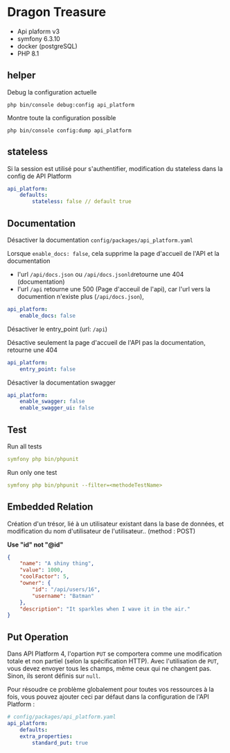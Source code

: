 # Dragon Treasure

- Api plaform v3
- symfony 6.3.10
- docker (postgreSQL)
- PHP 8.1

## helper

Debug la configuration actuelle
```
php bin/console debug:config api_platform
```

Montre toute la configuration possible
```
php bin/console config:dump api_platform
```

## stateless

Si la session est utilisé pour s'authentifier, modification du stateless dans la config de API Platform
```yaml
api_platform:
    defaults:
        stateless: false // default true
```


## Documentation

Désactiver la documentation  ```config/packages/api_platform.yaml```


Lorsque ```enable_docs: false```, cela supprime la page d'accueil de l'API et la documentation

- l'url ```/api/docs.json``` ou ```/api/docs.jsonld```retourne une 404 (documentation)
- l'url ```/api``` retourne une 500 (Page d'acceuil de l'api), car l'url vers la documention n'existe plus (```/api/docs.json```),
```yaml
api_platform:
    enable_docs: false
```

Désactiver le entry_point (url: ```/api```)

Désactive seulement la page d'accueil de l'API pas la documentation, retourne une 404
```yaml
api_platform:
    entry_point: false
```

Désactiver la documentation swagger
```yaml
api_platform:
    enable_swagger: false
    enable_swagger_ui: false
```

## Test

Run all tests
```yaml
symfony php bin/phpunit
```

Run only one test
```yaml
symfony php bin/phpunit --filter=<methodeTestName>
```

## Embedded Relation

Création d'un trésor, lié à un utilisateur existant dans la base de données, et modification du nom d'utilisateur de l'utilisateur.. (method : POST)

**Use "id" not "@id"**
```json
{
    "name": "A shiny thing",
    "value": 1000,
    "coolFactor": 5,
    "owner": {
        "id": "/api/users/16",
        "username": "Batman"
    },
    "description": "It sparkles when I wave it in the air."
}
```

## Put Operation

Dans API Platform 4, l'opartion ```PUT``` se comportera comme une modification totale et non partiel (selon la spécification HTTP). Avec l'utilisation de ```PUT```, vous devez envoyer tous les champs, même ceux qui ne changent pas. Sinon, ils seront définis sur ```null```.

Pour résoudre ce problème globalement pour toutes vos ressources à la fois, vous pouvez ajouter ceci par défaut dans la configuration de l'API Platform :

```yaml
# config/packages/api_platform.yaml
api_platform:
    defaults:
    extra_properties:
        standard_put: true
```
